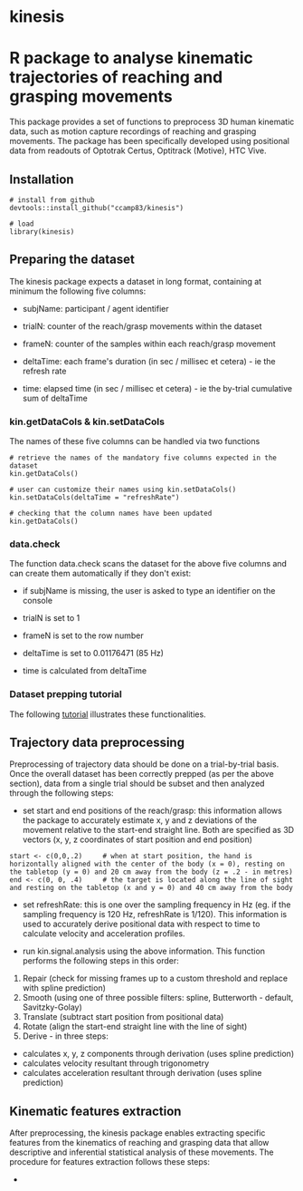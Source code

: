 # kinesis
R package to analyse kinematic trajectories of reaching and grasping movements
=======
This package provides a set of functions to preprocess 3D human kinematic data, such as motion capture recordings of reaching and grasping movements. The package has been specifically developed using positional data from readouts of Optotrak Certus, Optitrack (Motive), HTC Vive.  

## Installation
```{r}
# install from github
devtools::install_github("ccamp83/kinesis")

# load
library(kinesis)
```

## Preparing the dataset
The kinesis package expects a dataset in long format, containing at minimum the following five columns: 

- subjName: participant / agent identifier

- trialN: counter of the reach/grasp movements within the dataset

- frameN: counter of the samples within each reach/grasp movement

- deltaTime: each frame's duration (in sec / millisec et cetera) - ie the refresh rate

- time: elapsed time (in sec / millisec et cetera) - ie the by-trial cumulative sum of deltaTime

### kin.getDataCols & kin.setDataCols
The names of these five columns can be handled via two functions

```{r setup, include=T, echo=T}
# retrieve the names of the mandatory five columns expected in the dataset
kin.getDataCols()

# user can customize their names using kin.setDataCols()
kin.setDataCols(deltaTime = "refreshRate")

# checking that the column names have been updated
kin.getDataCols()
```

### data.check
The function data.check scans the dataset for the above five columns and can create them automatically if they don't exist:

- if subjName is missing, the user is asked to type an identifier on the console

- trialN is set to 1

- frameN is set to the row number

- deltaTime is set to 0.01176471 (85 Hz)

- time is calculated from deltaTime

### Dataset prepping tutorial

The following [tutorial](tutorials/fixing_the_dataset.R) illustrates these functionalities.

## Trajectory data preprocessing

Preprocessing of trajectory data should be done on a trial-by-trial basis.
Once the overall dataset has been correctly prepped (as per the above section), data from a single trial should be subset and then analyzed through the following steps:

- set start and end positions of the reach/grasp: this information allows the package to accurately estimate x, y and z deviations of the movement relative to the start-end straight line. Both are specified as 3D vectors (x, y, z coordinates of start position and end position)

```{r}
start <- c(0,0,.2)     # when at start position, the hand is horizontally aligned with the center of the body (x = 0), resting on the tabletop (y = 0) and 20 cm away from the body (z = .2 - in metres)
end <- c(0, 0, .4)     # the target is located along the line of sight and resting on the tabletop (x and y = 0) and 40 cm away from the body
```
- set refreshRate: this is one over the sampling frequency in Hz (eg. if the sampling frequency is 120 Hz, refreshRate is 1/120). This information is used to accurately derive positional data with respect to time to calculate velocity and acceleration profiles.

- run kin.signal.analysis using the above information. This function performs the following steps in this order: 
1) Repair (check for missing frames up to a custom threshold and replace with spline prediction) 
2) Smooth (using one of three possible filters: spline, Butterworth - default, Savitzky-Golay)
3) Translate (subtract start position from positional data)
4) Rotate (align the start-end straight line with the line of sight)
5) Derive - in three steps:
* calculates x, y, z components through derivation (uses spline prediction)
* calculates velocity resultant through trigonometry
* calculates acceleration resultant through derivation (uses spline prediction)
  
## Kinematic features extraction

After preprocessing, the kinesis package enables extracting specific features from the kinematics of reaching and grasping data that allow descriptive and inferential statistical analysis of these movements.
The procedure for features extraction follows these steps:

- 
